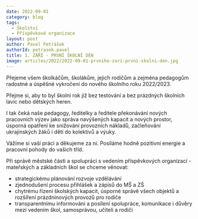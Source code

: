 ```yaml
---
date: 2022-09-01
category: blog
tags: 
  - Školství
  - Příspěvkové organizace
layout: post
author: Pavel Petrášek
authorId: petrasek.pavel
title: 1. ZÁŘÍ - PRVNÍ ŠKOLNÍ DEN
image: articles/2022/2022-09-01-prvniho-zari-prvni-skolni-den.jpg
---
```


Přejeme všem školkáčům, školákům, jejich rodičům a zejména pedagogům radostné a úspěšné vykročení do nového školního roku 2022/2023.

Přejme si, aby to byl školní rok již bez testování a bez prázdných školních lavic nebo dětských heren. 

I tak čeká naše pedagogy, ředitelky a ředitele překonávání nových pracovních výzev jako správa navýšených kapacit a nových prostor, úsporná opatření ke snižování provozních nákladů, začleňování ukrajinských žáků i dětí do kolektivů a výuky.

Vážíme si vaší práci a děkujeme za ni. Posíláme hodně pozitivní energie a pracovní pohody do vašich tříd.

Při správě městské části a spolupráci s vedením příspěvkových organizací - mateřských a základních škol se chceme věnovat: 
-	strategickému plánování rozvoje vzdělávání
-	zjednodušení procesu přihlášek a zápisů do MŠ a ZŠ
-	chytrému řízení školských kapacit, úsporné správě všech objektů a rozšíření prázdninových provozů pro rodiče
-	transparentnímu informování a posílení spolupráce, komunikace i důvěry mezi vedením škol, samosprávou, učiteli a rodiči 
